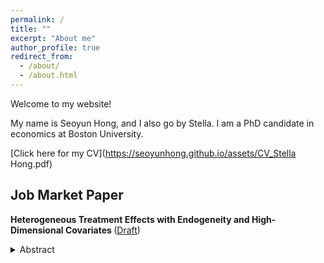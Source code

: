 ```yaml
---
permalink: /
title: ""
excerpt: "About me"
author_profile: true
redirect_from: 
  - /about/
  - /about.html
---
```


Welcome to my website! 

My name is Seoyun Hong, and I also go by Stella. I am a PhD candidate in economics at Boston University. 

[Click here for my CV](https://seoyunhong.github.io/assets/CV_Stella Hong.pdf) 

## Job Market Paper

<b> Heterogeneous Treatment Effects with Endogeneity and High-Dimensional Covariates </b> ([Draft](https://www.dropbox.com/scl/fi/qb78aivj26uuweza6kgun/JMP_Seoyun_Hong.pdf?rlkey=en9drc7f1uj1r66l5bbf6wqh0&dl=0))

<details>
<summary markdown='span'>
<span style="cursor:pointer"> Abstract </span>
</summary>
<br>
<small> This paper develops estimation and inference for heterogeneous treatment effects by observed covariates in settings with an endogenous treatment and high-dimensional covariates. The goal is to provide valid inference when effect heterogeneity is high-dimensional and discovered from the data using machine learning, rather than restricted to a few prespecified covariates. I estimate heterogeneous treatment effects by interacting the treatment with all covariates and select the relevant interactions with a variable selection method. I address endogeneity with instrumental variables and uncover new patterns in treatment effects. In an application to Head Start, a public early childhood education program, I examine complementarities between center characteristics and children's background, while prior work has considered center or child characteristics in isolation. The proposed method reveals that frequent home visits are most helpful for children who likely need additional support, such as those with teen mothers or in high-risk households. Transportation services deliver larger gains for children who may face access barriers. 
</small>


